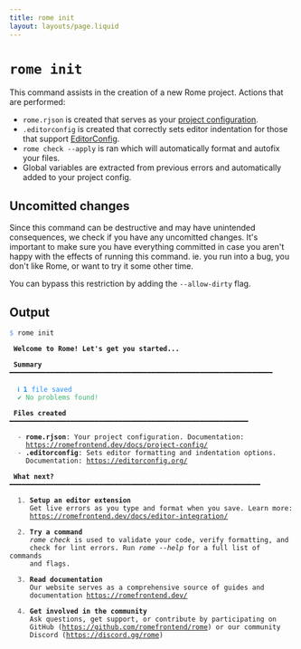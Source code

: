 ```yaml
---
title: rome init
layout: layouts/page.liquid
---
```


# `rome init`

This command assists in the creation of a new Rome project. Actions that are performed:

 - `rome.rjson` is created that serves as your [project configuration](/docs/project-config).
 - `.editorconfig` is created that correctly sets editor indentation for those that support [EditorConfig](https://editorconfig.org/).
 - `rome check --apply` is ran which will automatically format and autofix your files.
 - Global variables are extracted from previous errors and automatically added to your project config.

## Uncomitted changes

Since this command can be destructive and may have unintended consequences, we check if you have any uncomitted changes. It's important to make sure you have everything committed in case you aren't happy with the effects of running this command. ie. you run into a bug, you don't like Rome, or want to try it some other time.

You can bypass this restriction by adding the `--allow-dirty` flag.

## Output

<pre class="language-text"><code class="language-text"><span style="color: CornflowerBlue">$</span> rome init

<strong> Welcome to Rome! Let&apos;s get you started... </strong>

 <strong>Summary</strong> ━━━━━━━━━━━━━━━━━━━━━━━━━━━━━━━━━━━━━━━━━━━━━━━━━━━━━━━━━━━━━━━━━

  <strong><span style="color: DodgerBlue;">ℹ </span></strong><span style="color: DodgerBlue;"><strong>1</strong></span><span style="color: DodgerBlue;"> </span><span style="color: DodgerBlue;">file</span><span style="color: DodgerBlue;"> saved</span>
  <strong><span style="color: MediumSeaGreen;">✔ </span></strong><span style="color: MediumSeaGreen;">No problems found!</span>

 <strong>Files created</strong> ━━━━━━━━━━━━━━━━━━━━━━━━━━━━━━━━━━━━━━━━━━━━━━━━━━━━━━━━━━━

  <span style="opacity: 0.8;">- </span><strong><span style="text-decoration-style: dotted;">rome.rjson</span></strong>: Your project configuration. Documentation:
    <a href="https://romefrontend.dev/docs/project-config/">https://romefrontend.dev/docs/project-config/</a>
  <span style="opacity: 0.8;">- </span><strong><span style="text-decoration-style: dotted;">.editorconfig</span></strong>: Sets editor formatting and indentation options.
    Documentation: <a href="https://editorconfig.org/">https://editorconfig.org/</a>

 <strong>What next?</strong> ━━━━━━━━━━━━━━━━━━━━━━━━━━━━━━━━━━━━━━━━━━━━━━━━━━━━━━━━━━━━━━

  <span style="opacity: 0.8;">1. </span><strong>Setup an editor extension</strong>
     Get live errors as you type and format when you save. Learn more:
     <a href="https://romefrontend.dev/docs/editor-integration/">https://romefrontend.dev/docs/editor-integration/</a>

  <span style="opacity: 0.8;">2. </span><strong>Try a command</strong>
     <i>rome check</i> is used to validate your code, verify formatting, and
     check for lint errors. Run <i>rome --help</i> for a full list of commands
     and flags.

  <span style="opacity: 0.8;">3. </span><strong>Read documentation</strong>
     Our website serves as a comprehensive source of guides and
     documentation <a href="https://romefrontend.dev/">https://romefrontend.dev/</a>

  <span style="opacity: 0.8;">4. </span><strong>Get involved in the community</strong>
     Ask questions, get support, or contribute by participating on
     GitHub (<a href="https://github.com/romefrontend/rome">https://github.com/romefrontend/rome</a>) or our community
     Discord (<a href="https://discord.gg/rome">https://discord.gg/rome</a>)

</pre></code>
